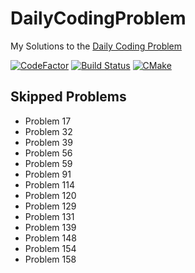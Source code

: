 # DailyCodingProblem
My Solutions to the [Daily Coding Problem](https://www.dailycodingproblem.com/)

[![CodeFactor](https://www.codefactor.io/repository/github/frazzer951/dailycodingproblem/badge)](https://www.codefactor.io/repository/github/frazzer951/dailycodingproblem)
[![Build Status](https://travis-ci.com/Frazzer951/DailyCodingProblem.svg?branch=master)](https://travis-ci.com/Frazzer951/DailyCodingProblem)
[![CMake](https://github.com/Frazzer951/DailyCodingProblem/actions/workflows/cmake.yml/badge.svg)](https://github.com/Frazzer951/DailyCodingProblem/actions/workflows/cmake.yml)

## Skipped Problems 
- Problem 17
- Problem 32
- Problem 39
- Problem 56
- Problem 59
- Problem 91
- Problem 114
- Problem 120
- Problem 129
- Problem 131
- Problem 139
- Problem 148
- Problem 154
- Problem 158